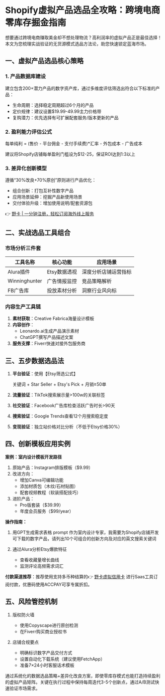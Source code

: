 # Shopify虚拟产品选品全攻略：跨境电商零库存掘金指南

想要通过跨境电商赚取美金却不想处理物流？高利润率的虚拟产品正是最佳选择！本文为您梳理实战验证的无货源模式选品方法论，助您快速锁定蓝海市场。
 
## 一、虚拟产品选品核心策略
 
### 1. 产品数据库建设
建立包含200+潜力产品的数字资产库，通过多维度评估筛选出符合以下标准的产品：
- 生命周期：选择稳定周期超过6个月的产品
- 定价规律：建议设置$19.99-49.99主力价格带
- 复购潜力：优先选择有可扩展配套服务/版本更新的产品
 
### 2. 盈利能力评估公式
每单纯利 = (售价 - 平台佣金 - 支付手续费)*汇率 - 外包成本 - 广告成本
 
建议将Shopify店铺每单盈利门槛设为$12-25，保证ROI达到1:3以上
 
### 3. 差异化创新模型
遵循“30%改良+70%原创”原则进行产品优化：
- 组合创新：打包互补性数字产品
- 应用场景延伸：挖掘产品新使用场景
- 交付体验升级：增加使用说明/配套资源包
 
👉 [野卡 | 一分钟注册，轻松订阅海外线上服务](https://bbtdd.com/yeka)
 
## 二、实战选品工具组合
 
### 市场分析三件套
| 工具名称       | 核心功能                | 应用场景           |
|----------------|-------------------------|--------------------|
| Alura插件      | Etsy数据透视            | 深度分析店铺运营指标 | 
| Winninghunter  | 广告情报监控            | 竞品策略解析        |
| FB广告库       | 投放素材分析            | 洞察行业风向标     |
 
### 内容生产工具链
1. **素材获取**：Creative Fabrica海量设计模板 
2. **内容创作**：
   - Leonardo.ai生成产品演示素材
   - ChatGPT撰写产品描述文案
3. **服务支撑**：Fiverr快速对接外包服务商
 
## 三、五步数据选品法
 
1. **平台验证**：使用【Etsy筛选公式】
   
   关键词 + Star Seller + Etsy's Pick + 月销≥50单
   
2. **流量验证**：TikTok搜索展示量>100w的关联标签
3. **社交验证**：Facebook广告库检查活跃广告时长>90天
4. **搜索验证**：Google Trends查看12个月搜索稳定度
5. **变现验证**：独立站价格对比分析（不低于Etsy价格30%）
 
## 四、创新模板应用实例
 
**案例：室内设计模板开发路径**
1. 原始产品：Instagram排版模板（$9.99）
2. 改进方向：
   - 增加Canva可编辑功能
   - 添加材质包（木纹/石材贴图）
   - 配套视频教程（软装搭配技巧）
3. 进阶产品：
   - Pro版套装（$39.99）
   - 年度会员服务（$99/year）
 
**操作指南：**
1. 用GPT生成需求表格
prompt
作为室内设计专家，我需要为Shopify店铺开发可下载的数字产品，请列出10个可组合的创新方向及对应的英文搜索关键词

 
2. 通过Alura分析Etsy爆款特征
   - 查看收藏量增长曲线
   - 监测评论高频需求词汇
 
**付款渠道推荐**：推荐使用支持多币种结算的👉 [野卡虚拟信用卡](https://bbtdd.com/yeka) 进行Saas工具订阅付款，优惠码使用ACCPAY可享专属折扣。
 
## 五、风险管控机制
 
1. 版权防火墙
   - 使用Copyscape进行原创检测
   - 在Fiverr购买商业授权书
 
2. 店铺合规要点
   - 明确标识数字产品交付方式
   - 设置自动化下载系统（建议使用FetchApp）
   - 准备7×24小时客服话术模板
 
通过系统化的数据选品策略+差异化改良方案，即使零库存模式也能打造持续盈利的虚拟产品矩阵。关键在执行过程中保持每周迭代3-5个创新点，通过A/B测试快速验证市场需求。
